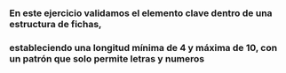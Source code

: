 ### En este ejercicio validamos el elemento clave dentro de una estructura de fichas,  
### estableciendo una longitud mínima de 4 y máxima de 10, con un patrón que solo permite letras y numeros
